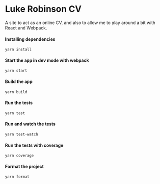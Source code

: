 # Luke Robinson CV

A site to act as an online CV, and also to allow me to play around a bit with React and Webpack.

#### Installing dependencies

`yarn install`

#### Start the app in dev mode with webpack

`yarn start`

#### Build the app

`yarn build`

#### Run the tests

`yarn test`

#### Run and watch the tests

`yarn test-watch`

#### Run the tests with coverage

`yarn coverage`

#### Format the project

`yarn format`
